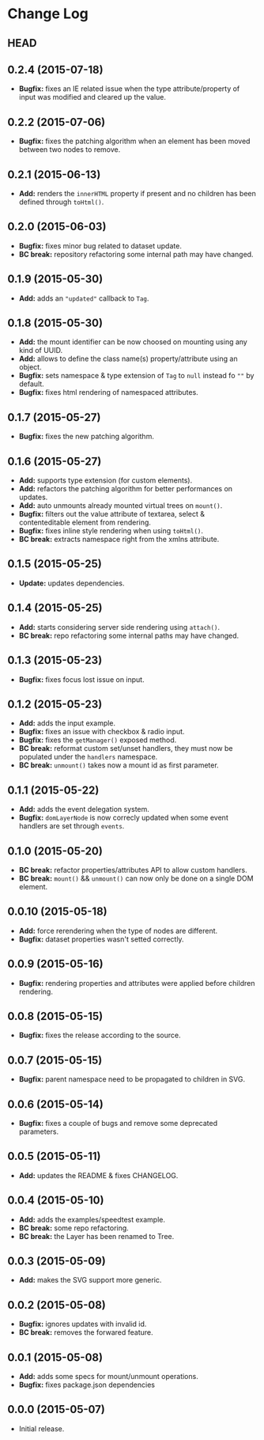 # Change Log

## HEAD

## 0.2.4 (2015-07-18)
  * **Bugfix:** fixes an IE related issue when the type attribute/property of input was modified and cleared up the value.

## 0.2.2 (2015-07-06)
  * **Bugfix:** fixes the patching algorithm when an element has been moved between two nodes to remove.

## 0.2.1 (2015-06-13)
  * **Add:** renders the `innerHTML` property if present and no children has been defined through `toHtml()`.

## 0.2.0 (2015-06-03)

  * **Bugfix:** fixes minor bug related to dataset update.
  * **BC break:** repository refactoring some internal path may have changed.

## 0.1.9 (2015-05-30)

  * **Add:** adds an `"updated"` callback to `Tag`.

## 0.1.8 (2015-05-30)

  * **Add:** the mount identifier can be now choosed on mounting using any kind of UUID.
  * **Add:** allows to define the class name(s) property/attribute using an object.
  * **Bugfix:** sets namespace & type extension of `Tag` to `null` instead fo `""` by default.
  * **Bugfix:** fixes html rendering of namespaced attributes.

## 0.1.7 (2015-05-27)

  * **Bugfix:** fixes the new patching algorithm.

## 0.1.6 (2015-05-27)

  * **Add:** supports type extension (for custom elements).
  * **Add:** refactors the patching algorithm for better performances on updates.
  * **Add:** auto unmounts already mounted virtual trees on `mount()`.
  * **Bugfix:** filters out the value attribute of textarea, select & contenteditable element from rendering.
  * **Bugfix:** fixes inline style rendering when using `toHtml()`.
  * **BC break:** extracts namespace right from the xmlns attribute.

## 0.1.5 (2015-05-25)

  * **Update:** updates dependencies.

## 0.1.4 (2015-05-25)

  * **Add:** starts considering server side rendering using `attach()`.
  * **BC break:** repo refactoring some internal paths may have changed.

## 0.1.3 (2015-05-23)

  * **Bugfix:** fixes focus lost issue on input.

## 0.1.2 (2015-05-23)

  * **Add:** adds the input example.
  * **Bugfix:** fixes an issue with checkbox & radio input.
  * **Bugfix:** fixes the `getManager()` exposed method.
  * **BC break:** reformat custom set/unset handlers, they must now be populated under the `handlers` namespace.
  * **BC break:** `unmount()` takes now a mount id as first parameter.

## 0.1.1 (2015-05-22)

  * **Add:** adds the event delegation system.
  * **Bugfix:** `domLayerNode` is now correcly updated when some event handlers are set through `events`.

## 0.1.0 (2015-05-20)

  * **BC break:** refactor properties/attributes API to allow custom handlers.
  * **BC break:** `mount()` && `unmount()` can now only be done on a single DOM element.

## 0.0.10 (2015-05-18)

  * **Add:** force rerendering when the type of nodes are different.
  * **Bugfix:** dataset properties wasn't setted correctly.

## 0.0.9 (2015-05-16)

  * **Bugfix:** rendering properties and attributes were applied before children rendering.

## 0.0.8 (2015-05-15)

  * **Bugfix:** fixes the release according to the source.

## 0.0.7 (2015-05-15)

  * **Bugfix:** parent namespace need to be propagated to children in SVG.

## 0.0.6 (2015-05-14)

  * **Bugfix:** fixes a couple of bugs and remove some deprecated parameters.

## 0.0.5 (2015-05-11)

  * **Add:** updates the README & fixes CHANGELOG.

## 0.0.4 (2015-05-10)

  * **Add:** adds the examples/speedtest example.
  * **BC break:** some repo refactoring.
  * **BC break:** the Layer has been renamed to Tree.

## 0.0.3 (2015-05-09)

  * **Add:** makes the SVG support more generic.

## 0.0.2 (2015-05-08)

  * **Bugfix:** ignores updates with invalid id.
  * **BC break:** removes the forwared feature.

## 0.0.1 (2015-05-08)

  * **Add:** adds some specs for mount/unmount operations.
  * **Bugfix:** fixes package.json dependencies

## 0.0.0 (2015-05-07)

  * Initial release.
